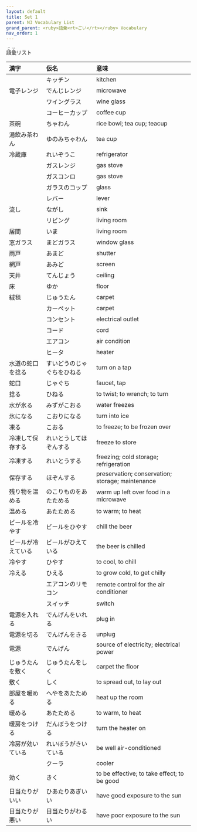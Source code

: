 ```yaml
---
layout: default
title: Set 1
parent: N3 Vocabulary List
grand_parent: <ruby>語彙<rt>ごい</rt></ruby> Vocabulary
nav_order: 1
---
```


<ruby>語彙<rt>ごい</rt></ruby>リスト

| 漢字               | 仮名                       | 意味                                             |
|:------------------ |:-------------------------- |:------------------------------------------------ |
|                    | キッチン                   | kitchen                                          |
| 電子レンジ         | でんじレンジ               | microwave                                        |
|                    | ワイングラス               | wine glass                                       |
|                    | コーヒーカップ             | coffee cup                                       |
| 茶碗               | ちゃわん                   | rice bowl; tea cup; teacup                       |
| 湯飲み茶わん       | ゆのみちゃわん             | tea cup                                          |
| 冷蔵庫             | れいぞうこ                 | refrigerator                                     |
|                    | ガスレンジ                 | gas stove                                        |
|                    | ガスコンロ                 | gas stove                                        |
|                    | ガラスのコップ             | glass                                            |
|                    | レバー                     | lever                                            |
| 流し               | ながし                     | sink                                             |
|                    | リビング                   | living room                                      |
| 居間               | いま                       | living room                                      |
| 窓ガラス           | まどガラス                 | window glass                                     |
| 雨戸               | あまど                     | shutter                                          |
| 網戸               | あみど                     | screen                                           |
| 天井               | てんじょう                 | ceiling                                          |
| 床                 | ゆか                       | floor                                            |
| 絨毯               | じゅうたん                 | carpet                                           |
|                    | カーペット                 | carpet                                           |
|                    | コンセント                 | electrical outlet                                |
|                    | コード                     | cord                                             |
|                    | エアコン                   | air condition                                    |
|                    | ヒータ                     | heater                                           |
| 水道の蛇口を捻る   | すいどうのじゃぐちをひねる | turn on a tap                                    |
| 蛇口               | じゃぐち                   | faucet, tap                                      |
| 捻る               | ひねる                     | to twist; to wrench; to turn                     |
| 水が氷る           | みずがこおる               | water freezes                                    |
| 氷になる           | こおりになる               | turn into ice                                    |
| 凍る               | こおる                     | to freeze; to be frozen over                     |
| 冷凍して保存する   | れいとうしてほぞんする     | freeze to store                                  |
| 冷凍する           | れいとうする               | freezing; cold storage; refrigeration            |
| 保存する           | ほぞんする                 | preservation; conservation; storage; maintenance |
| 残り物を温める     | のこりものをあたためる     | warm up left over food in a microwave            |
| 温める             | あたためる                 | to warm; to heat                                 |
| ビールを冷やす     | ビールをひやす             | chill the beer                                   |
| ビールが冷えている | ビールがひえている         | the beer is chilled                              |
| 冷やす             | ひやす                     | to cool, to chill                                |
| 冷える             | ひえる                     | to grow cold, to get chilly                      |
|                    | エアコンのリモコン         | remote control for the air conditioner           |
|                    | スイッチ                   | switch                                           |
| 電源を入れる       | でんげんをいれる           | plug in                                          |
| 電源を切る         | でんげんをきる             | unplug                                           |
| 電源               | でんげん                   | source of electricity; electrical power          |
| じゅうたんを敷く   | じゅうたんをしく           | carpet the floor                                 |
| 敷く               | しく                       | to spread out, to lay out                        |
| 部屋を暖める       | へやをあたためる           | heat up the room                                 |
| 暖める             | あたためる                 | to warm, to heat                                 |
| 暖房をつける       | だんぼうをつける           | turn the heater on                               |
| 冷房が効いている   | れいぼうがきいている       | be well air-conditioned                          |
|                    | クーラ                     | cooler                                           |
| 効く               | きく                       | to be effective; to take effect; to be good      |
| 日当たりがいい     | ひあたりあぎいい           | have good exposure to the sun                    |
| 日当たりが悪い     | 日当たりがわるい           | have poor exposure to the sun                    |
